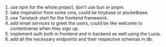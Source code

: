 1. use npm for the whole project, don't use bun or pnpm.
2. take inspiration from some cms, could be tinybase or pocketbase.
3. use Tanstack start for the frontend framework.
4. add email services to greet the users, could be like welcome to contentverse when they sign up.
5. implement auth both in frontend and in backend as well using the Lucia.
6. add all the necessary endpoints and their respective schemas in db.
